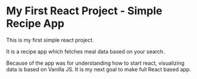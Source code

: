 # My First React Project - Simple Recipe App
This is my first simple react project.

It is a recipe app which fetches meal data based on your search.

Because of the app was for understanding how to start react, visualizing data is based on Vanilla JS. It is my next goal to make full React based app.
